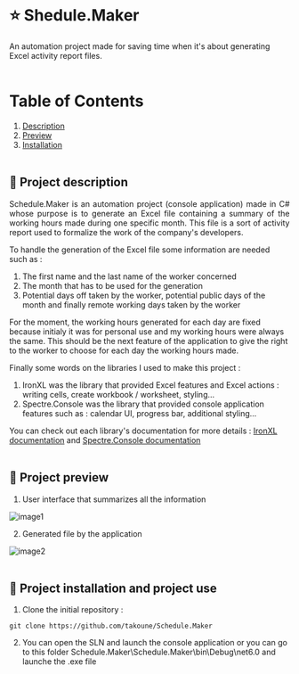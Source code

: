 # ⭐ Shedule.Maker

An automation project made for saving time when it's about generating Excel activity report files.<br><br>

# Table of Contents
1. [Description](#description)
2. [Preview](#preview)
3. [Installation](#installation)<br><br>

## 📌 Project description <a name="description"></a>

<p align="justify">
Schedule.Maker is an automation project (console application) made in C# whose purpose is to generate an Excel file containing a summary of the working hours made during one specific month. This file is a sort of activity report used to formalize the work of the company's developers.

To handle the generation of the Excel file some information are needed such as :
1. The first name and the last name of the worker concerned
2. The month that has to be used for the generation
3. Potential days off taken by the worker, potential public days of the month and finally remote working days taken by the worker

For the moment, the working hours generated for each day are fixed because initialy it was for personal use and my working hours were always the same. This should be the next feature of the application to give the right to the worker to choose for each day the working hours made.

Finally some words on the libraries I used to make this project :

1. IronXL was the library that provided Excel features and Excel actions : writing cells, create workbook / worksheet, styling...
2. Spectre.Console was the library that provided console application features such as : calendar UI, progress bar, additional styling...
</p>

You can check out each library's documentation for more details : [IronXL documentation](https://ironsoftware.com/csharp/excel/features/) and [Spectre.Console documentation](https://spectreconsole.net/quick-start)<br><br>

## 👀 Project preview <a name="preview"></a>

1. User interface that summarizes all the information

![image1](https://user-images.githubusercontent.com/113787371/229347161-f9ba419a-e1f7-414c-86e9-fc48ca34d180.png)

2. Generated file by the application

![image2](https://user-images.githubusercontent.com/113787371/229347164-f863a9cf-116f-4437-8bbb-492a77ef2910.png)<br><br>

## 📃 Project installation and project use <a name="installation"></a>


1. Clone the initial repository :

```
git clone https://github.com/takoune/Schedule.Maker
```

2. You can open the SLN and launch the console application or you can go to this folder Schedule.Maker\Schedule.Maker\bin\Debug\net6.0 and launche the .exe file
